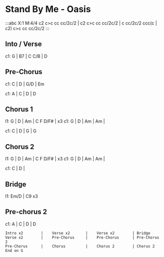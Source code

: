 ---
---

# Stand By Me - Oasis

:::abc
X:1
M:4/4
c2 c>c cc cc/2c/2 | c2 c>c cc cc/2c/2 | c cc/2c/2 ccc(c | c2) c>c cc cc/2c/2 
:::


## Into / Verse
c1: G | B7 | C C/B | D

## Pre-Chorus
c1: C | D | G/D | Em

c1: A | C | D | D

## Chorus 1
l1: G | D | Am | C F D/F# |    x3
c1: G | D | Am | Am |

c1: C | D | G | G

## Chorus 2 
l1: G | D | Am | C F D/F# |    x3
c1: G | D | Am | Am |

c1: C | D |

## Bridge
l1: Em/D | C9  x3

## Pre-chorus 2 
c1: A | C | D |  D

```
Intro x2        |    Verse x2       |    Verse x2        | Bridge
Verse x2        |    Pre-Chorus     |    Pre-Chorus      | Pre-Chorus 2
Pre-Chorus      |    Chorus         |    Chorus 2        | Chorus 2
End on G

